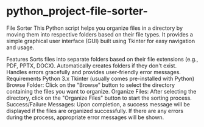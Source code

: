 # python_project-file-sorter-
File Sorter
This Python script helps you organize files in a directory by moving them into respective folders based on their file types. It provides a simple graphical user interface (GUI) built using Tkinter for easy navigation and usage.

Features
Sorts files into separate folders based on their file extensions (e.g., PDF, PPTX, DOCX).
Automatically creates folders if they don't exist.
Handles errors gracefully and provides user-friendly error messages.
Requirements
Python 3.x
Tkinter (usually comes pre-installed with Python)
Browse Folder:
Click on the "Browse" button to select the directory containing the files you want to organize.
Organize Files:
After selecting the directory, click on the "Organize Files" button to start the sorting process.
Success/Failure Messages:
Upon completion, a success message will be displayed if the files are organized successfully.
If there are any errors during the process, appropriate error messages will be shown.

